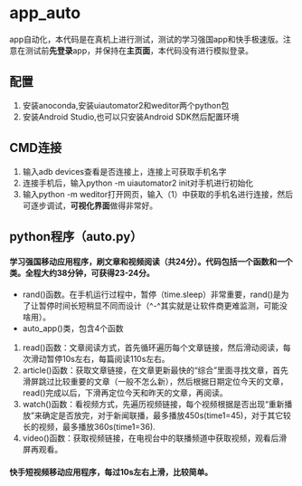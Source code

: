# app_auto
 app自动化，本代码是在真机上进行测试，测试的学习强国app和快手极速版。注意在测试前**先登录**app，并保持在**主页面**，本代码没有进行模拟登录。

## 配置
1. 安装anoconda,安装uiautomator2和weditor两个python包
2. 安装Android Studio,也可以只安装Android SDK然后配置环境

## CMD连接
1. 输入adb devices查看是否连接上，连接上可获取手机名字
2. 连接手机后，输入python -m uiautomator2 init对手机进行初始化
3. 输入python -m weditor打开网页，输入（1）中获取的手机名进行连接，然后可逐步调试，**可视化界面**做得非常好。

## python程序（auto.py）
#### 学习强国移动应用程序，刷文章和视频阅读（共24分）。代码包括一个函数和一个类。全程大约38分钟，可获得23-24分。
- rand()函数。在手机运行过程中，暂停（time.sleep）非常重要，rand()是为了让暂停时间长短稍显不同而设计（^-^其实就是让软件商更难监测，可能没啥用）。
- auto_app()类，包含4个函数
1. read()函数：文章阅读方式，首先循环遍历每个文章链接，然后滑动阅读，每次滑动暂停10s左右，每篇阅读110s左右。
2. article()函数：获取文章链接，在文章更新最快的“综合”里面寻找文章，首先滑屏跳过比较重要的文章（一般不怎么新），然后根据日期定位今天的文章，read()完成以后，下滑再定位今天和昨天的文章，再阅读。
3. watch()函数：看视频方式，先遍历视频链接，每个视频根据是否出现“重新播放”来确定是否放完，对于新闻联播，最多播放450s(time1=45)，对于其它较长的视频，最多播放360s(time1=36).
4. video()函数：获取视频链接，在电视台中的联播频道中获取视频，观看后滑屏再观看。
#### 快手短视频移动应用程序，每过10s左右上滑，比较简单。